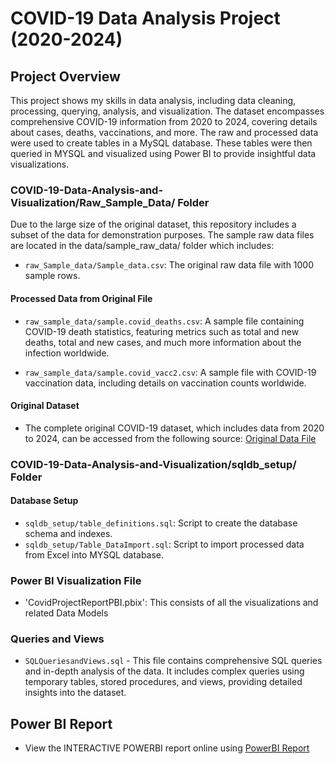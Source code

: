 # COVID-19 Data Analysis Project (2020-2024)

## Project Overview
This project shows my skills in data analysis, including data cleaning, processing, querying, analysis, and visualization. The dataset encompasses comprehensive COVID-19 information from 2020 to 2024, covering details about cases, deaths, vaccinations, and more. The raw and processed data were used to create tables in a MySQL database. These tables were then queried in MYSQL and visualized using Power BI to provide insightful data visualizations.

### COVID-19-Data-Analysis-and-Visualization/Raw_Sample_Data/ Folder
Due to the large size of the original dataset, this repository includes a subset of the data for demonstration purposes. 
The sample raw data files are located in the data/sample_raw_data/ folder which includes:

- `raw_Sample_data/Sample_data.csv`: The original raw data file with 1000 sample rows.
#### Processed Data from Original File
- `raw_sample_data/sample.covid_deaths.csv`: A sample file containing COVID-19 death statistics,
   featuring metrics such as total and new deaths, total and new cases, and much more information about the infection worldwide.
  
- `raw_sample_data/sample.covid_vacc2.csv`: A sample file with COVID-19 vaccination data, including details on vaccination counts worldwide.
#### Original Dataset
- The complete original COVID-19 dataset, which includes data from 2020 to 2024, can be accessed from the following source:
  [Original Data File](https://ourworldindata.org/coronavirus)
  
### COVID-19-Data-Analysis-and-Visualization/sqldb_setup/ Folder 
#### Database Setup
- `sqldb_setup/table_definitions.sql`: Script to create the database schema and indexes.
- `sqldb_setup/Table_DataImport.sql`: Script to import processed data from Excel into MYSQL database.

### Power BI Visualization File 
- 'CovidProjectReportPBI.pbix': This consists of all the visualizations and related Data Models
  
### Queries and Views
- `SQLQueriesandViews.sql` - This file contains comprehensive SQL queries and in-depth analysis of the data. 
  It includes complex queries using temporary tables, stored procedures, and views, providing detailed insights into the dataset.

## Power BI Report
- View the INTERACTIVE POWERBI report online using [PowerBI Report](https://bit.ly/4bMZE7O)
